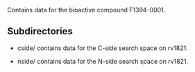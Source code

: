 Contains data for the bioactive compound F1394-0001.

## Subdirectories

- cside/ contains data for the C-side search space on rv1821.

- nside/ contains data for the N-side search space on rv1821.

